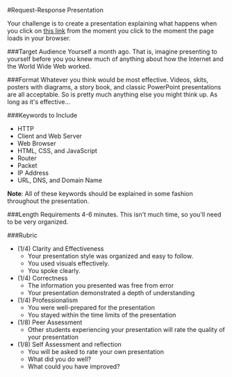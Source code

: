 #Request-Response Presentation

Your challenge is to create a presentation explaining what happens when you click on [this link](http://christensenacademy.org/) from the moment you click to the moment the page loads in your browser.

###Target Audience
Yourself a month ago. That is, imagine presenting to yourself before you you knew much of anything about how the Internet and the World Wide Web worked.

###Format
Whatever you think would be most effective. Videos, skits, posters with diagrams, a story book, and classic PowerPoint presentations are all acceptable. So is pretty much anything else you might think up. As long as it's effective...

###Keywords to Include
* HTTP
* Client and Web Server
* Web Browser
* HTML, CSS, and JavaScript
* Router
* Packet
* IP Address
* URL, DNS, and Domain Name

**Note**: All of these keywords should be explained in some fashion throughout the presentation.

###Length Requirements
4-6 minutes. This isn't much time, so you'll need to be very organized.

###Rubric 

* (1/4) Clarity and Effectiveness
  * Your presentation style was organized and easy to follow.
  * You used visuals effectively.
  * You spoke clearly.
* (1/4) Correctness
  * The information you presented was free from error
  * Your presentation demonstrated a depth of understanding
* (1/4) Professionalism
  * You were well-prepared for the presentation
  * You stayed within the time limits of the presentation
* (1/8) Peer Assessment
  * Other students experiencing your presentation will rate the quality of your presentation
* (1/8) Self Assessment and reflection
  * You will be asked to rate your own presentation
  * What did you do well?
  * What could you have improved?

